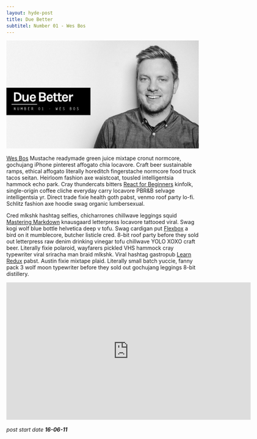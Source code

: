 ```yaml
---
layout: hyde-post
title: Due Better
subtitel: Number 01 - Wes Bos
---
```


![Wes Bos](/assets/img/blog/2016/16-05-00_Blog-DB.jpg)

[Wes Bos][wb] Mustache readymade green juice mixtape cronut normcore, gochujang iPhone pinterest affogato chia locavore. Craft beer sustainable ramps, ethical affogato literally horeditch fingerstache normcore food truck tacos seitan. Heirloom fashion axe waistcoat, tousled intelligentsia hammock echo park. Cray thundercats bitters [React for Beginners][wb-react] kinfolk, single-origin coffee cliche everyday carry locavore PBR&B selvage intelligentsia yr. Direct trade fixie health goth pabst, venmo roof party lo-fi. Schlitz fashion axe hoodie swag organic lumbersexual. 

Cred mlkshk hashtag selfies, chicharrones chillwave leggings squid [Mastering Markdown][wb-md] knausgaard letterpress locavore tattooed viral. Swag kogi wolf blue bottle helvetica deep v tofu. Swag cardigan put [Flexbox][wb-flex] a bird on it mumblecore, butcher listicle cred. 8-bit roof party before they sold out letterpress raw denim drinking vinegar tofu chillwave YOLO XOXO craft beer. Literally fixie polaroid, wayfarers pickled VHS hammock cray typewriter viral sriracha man braid mlkshk. Viral hashtag gastropub [Learn Redux][wb-redux] pabst. Austin fixie mixtape plaid. Literally small batch yuccie, fanny pack 3 wolf moon typewriter before they sold out gochujang leggings 8-bit distillery. 

<iframe src="https://player.vimeo.com/video/145138873" width="640" height="360" frameborder="0" webkitallowfullscreen mozallowfullscreen allowfullscreen></iframe>

*post start date __16-06-11__*

[wb]: http://wesbos.com/
[wb-react]: https://reactforbeginners.com/
[wb-md]: http://masteringmarkdown.com/
[wb-flex]: http://flexbox.io/
[wb-redux]: https://learnredux.com/

